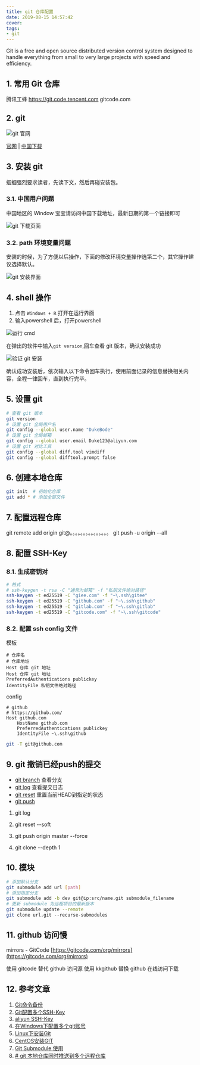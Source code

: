 ```yaml
---
title: git 仓库配置
date: 2019-08-15 14:57:42
cover:
tags:
- git
---
```



Git is a free and open source distributed version control system designed to handle everything from small to very large projects with speed and efficiency.

<!-- more -->

## 1. 常用 Git 仓库

腾讯工蜂 https://git.code.tencent.com
gitcode.com

## 2. git

![git 官网](/img/git/0.png)

[官网](https://git-scm.com/) | [中国下载](https://github.com/waylau/git-for-win)

## 3. 安装 git

蝈蝈强烈要求读者，先读下文，然后再碰安装包。

### 3.1. 中国用户问题

中国地区的 Window 宝宝请访问中国下载地址，最新日期的第一个链接即可

![git 下载页面](/img/blog/5.png)

### 3.2. path 环境变量问题

安装的时候，为了方便以后操作，下面的修改环境变量操作选第二个，其它操作建议选择默认。

![git 安装界面](/img/git/4.png)

## 4. shell 操作

1. 点击 `Windows + R` 打开在运行界面
1. 输入powershell 后，打开powershell

![运行 cmd](/img/git/11.png)

在弹出的软件中输入`git version`,回车查看 git 版本，确认安装成功

![验证 git 安装](/img/git/12.png)

确认成功安装后，依次输入以下命令回车执行，使用前面记录的信息替换相关内容，全程一律回车，直到执行完毕。

## 5. 设置 git

```sh
# 查看 git 版本
git version
# 设置 git 全局用户名
git config --global user.name "DukeBode"
# 设置 git 全局邮箱
git config --global user.email Duke123@aliyun.com
# 设置 git 对比工具
git config --global diff.tool vimdiff
git config --global difftool.prompt false
```
## 6. 创建本地仓库
```sh
git init  # 初始化仓库
git add * # 添加全部文件
```

## 7. 配置远程仓库

git remote add origin git@。。。。。。。。。。。。。。。
git push -u origin --all

## 8. 配置 SSH-Key

### 8.1. 生成密钥对

```sh
# 格式 
# ssh-keygen -t rsa -C "通常为邮箱" -f "私钥文件绝对路径"
ssh-keygen -t ed25519 -C "giee.com" -f "~\.ssh\gitee"
ssh-keygen -t ed25519 -C "github.com" -f "~\.ssh\github"
ssh-keygen -t ed25519 -C "gitlab.com" -f "~\.ssh\gitlab"
ssh-keygen -t ed25519 -C "gitcode.com" -f "~\.ssh\gitcode"
```

### 8.2. 配置 ssh config 文件

模板

```
# 仓库名
# 仓库地址
Host 仓库 git 地址
Host 仓库 git 地址
PreferredAuthentications publickey
IdentityFile 私钥文件绝对路径
```

config

```
# github
# https://github.com/
Host github.com
    HostName github.com
    PreferredAuthentications publickey
    IdentityFile ~\.ssh\github
```
```sh
git -T git@github.com
```

## 9. git 撤销已经push的提交
- [git branch](https://git-scm.com/docs/git-branch) 查看分支
- [git log](https://git-scm.com/docs/git-log/) 查看提交日志
- [git reset](https://git-scm.com/docs/git-reset) 重置当前HEAD到指定的状态
- [git push](https://git-scm.com/docs/git-push)
1. git log

2. git reset --soft 

3. git push origin master --force
4. git clone --depth 1

## 10. 模块
```sh
# 添加默认分支
git submodule add url [path]
# 添加指定分支
git submodule add -b dev git@ip:src/name.git submodule_filename
# 更新 submodule 为远程项目的最新版本
git submodule update --remote
git clone url.git --recurse-submodules
```


## 11. github 访问慢

mirrors - GitCode [https://gitcode.com/org/mirrors](https://gitcode.com/org/mirrors)

使用 gitcode 替代 github 访问源
使用 kkgithub 替换 github 在线访问下载

## 12. 参考文章

1. [Git命令备份](https://www.jianshu.com/p/dbb352ea14cf)
1. [Git配置多个SSH-Key](https://gitee.com/help/articles/4229)
1. [aliyun SSH-Key](https://code.aliyun.com/help/ssh/README)
1. [在Windows下配置多个git账号](https://www.cnblogs.com/liuguanglin/p/8351616.html)
1. [Linux下安装Git](https://blog.csdn.net/sinat_29963957/article/details/81256227)
1. [CentOS安装GIT](https://www.cnblogs.com/sahara/p/5683066.html)
3. [Git Submodule 使用](https://zhuanlan.zhihu.com/p/374662328)
4. [# git 本地仓库同时推送到多个远程仓库](https://fanfu.blog.csdn.net/article/details/79386169)
